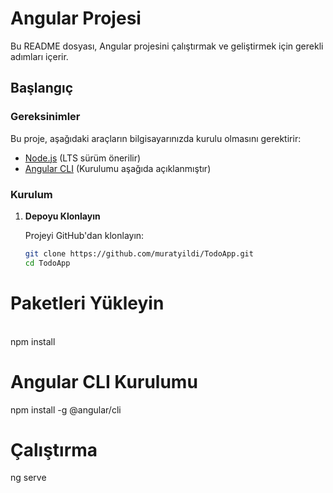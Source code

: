# Angular Projesi

Bu README dosyası, Angular projesini çalıştırmak ve geliştirmek için gerekli adımları içerir.

## Başlangıç

### Gereksinimler

Bu proje, aşağıdaki araçların bilgisayarınızda kurulu olmasını gerektirir:
- [Node.js](https://nodejs.org/) (LTS sürüm önerilir)
- [Angular CLI](https://angular.io/cli) (Kurulumu aşağıda açıklanmıştır)

### Kurulum

1. **Depoyu Klonlayın**

   Projeyi GitHub'dan klonlayın:
   ```bash
   git clone https://github.com/muratyildi/TodoApp.git
   cd TodoApp

# Paketleri Yükleyin
<br>
npm install

# Angular CLI Kurulumu
npm install -g @angular/cli

# Çalıştırma
ng serve
